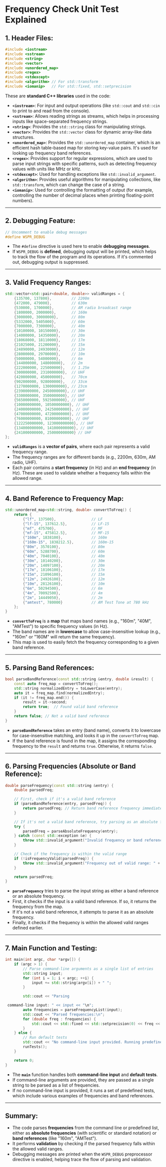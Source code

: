 # Frequency Check Unit Test Explained

## **1. Header Files**:

```cpp
#include <iostream>
#include <sstream>
#include <string>
#include <vector>
#include <unordered_map>
#include <regex>
#include <stdexcept>
#include <algorithm> // For std::transform
#include <iomanip>   // For std::fixed, std::setprecision
```

These are **standard C++ libraries** used in the code:

- **`<iostream>`**: For input and output operations (like `std::cout` and `std::cin` to print to and read from the console).
- **`<sstream>`**: Allows reading strings as streams, which helps in processing inputs like space-separated frequency strings.
- **`<string>`**: Provides the `std::string` class for manipulating strings.
- **`<vector>`**: Provides the `std::vector` class for dynamic array-like data structures.
- **`<unordered_map>`**: Provides the `std::unordered_map` container, which is an efficient hash table-based map for storing key-value pairs. It's used for looking up frequency band references.
- **`<regex>`**: Provides support for regular expressions, which are used to parse input strings with specific patterns, such as detecting frequency values with units like MHz or kHz.
- **`<stdexcept>`**: Used for handling exceptions like `std::invalid_argument`.
- **`<algorithm>`**: Provides useful algorithms for manipulating collections, like `std::transform`, which can change the case of a string.
- **`<iomanip>`**: Used for controlling the formatting of output (for example, controlling the number of decimal places when printing floating-point numbers).

---

## **2. Debugging Feature**:

```cpp
// Uncomment to enable debug messages
#define WSPR_DEBUG
```

- The `#define` directive is used here to enable **debugging messages**.
- If `WSPR_DEBUG` is **defined**, debugging output will be printed, which helps to track the flow of the program and its operations. If it's commented out, debugging output is suppressed.

---

## **3. Valid Frequency Ranges**:

```cpp
std::vector<std::pair<double, double>> validRanges = {
    {135700, 137800},         // 2200m
    {472000, 479000},         // 630m
    {530000, 1700000},        // AM radio broadcast range
    {1800000, 2000000},       // 160m
    {3000000, 30000000},      // 80m
    {5332000, 5405000},       // 60m
    {7000000, 7300000},       // 40m
    {10100000, 10150000},     // 30m
    {14000000, 14350000},     // 20m
    {18068000, 18110000},     // 17m
    {21025000, 21200000},     // 15m
    {24890000, 24930000},     // 12m
    {28000000, 29700000},     // 10m
    {50000000, 54000000},     // 6m
    {144000000, 148000000},   // 2m
    {222000000, 225000000},   // 1.25m
    {300000000, 2310000000},  // UHF
    {420000000, 450000000},   // 70cm
    {902000000, 928000000},   // 33cm
    {1270000000, 1300000000}, // 23cm
    {2390000000, 2450000000}, // UHF
    {3300000000, 3500000000}, // UHF
    {5650000000, 5925000000}, // UHF
    {10000000000, 10500000000}, // UHF
    {24000000000, 24250000000}, // UHF
    {47000000000, 47200000000}, // UHF
    {76000000000, 81000000000}, // UHF
    {122250000000, 123000000000}, // UHF
    {134000000000, 141000000000}, // UHF
    {241000000000, 250000000000} // UHF
};
```

- **`validRanges`** is a **vector of pairs**, where each pair represents a valid frequency range.
- The frequency ranges are for different bands (e.g., 2200m, 630m, AM radio, UHF).
- Each pair contains a **start frequency** (in Hz) and an **end frequency** (in Hz). These are used to validate whether a frequency falls within the allowed range.

---

## **4. Band Reference to Frequency Map**:

```cpp
std::unordered_map<std::string, double> convertToFreq() {
    return {
        {"lf", 137500},                // LF
        {"lf-15", 137612.5},           // LF-15
        {"mf", 475700},                // MF
        {"mf-15", 475812.5},           // MF-15
        {"160m", 1838100},             // 160m
        {"160m-15", 1838212.5},        // 160m-15
        {"80m", 3570100},              // 80m
        {"60m", 5288700},              // 60m
        {"40m", 7040100},              // 40m
        {"30m", 10140200},             // 30m
        {"20m", 14097100},             // 20m
        {"17m", 18106100},             // 17m
        {"15m", 21096100},             // 15m
        {"12m", 24926100},             // 12m
        {"10m", 28126100},             // 10m
        {"6m", 50294500},              // 6m
        {"4m", 70092500},              // 4m
        {"2m", 14449050},              // 2m
        {"amtest", 780000}             // AM Test Tone at 780 kHz
    };
}
```

- **`convertToFreq`** is a **map** that maps band names (e.g., "160m", "40M", "AMTest") to specific frequency values (in Hz).
- The band names are in **lowercase** to allow case-insensitive lookup (e.g., "160m" or "160M" will return the same frequency).
- This map is used to easily fetch the frequency corresponding to a given band reference.

---

## **5. Parsing Band References**:

```cpp
bool parseBandReference(const std::string &entry, double &result) {
    const auto freq_map = convertToFreq();
    std::string normalizedEntry = toLowerCase(entry);
    auto it = freq_map.find(normalizedEntry);
    if (it != freq_map.end()) {
        result = it->second;
        return true;  // Found valid band reference
    }
    return false; // Not a valid band reference
}
```

- **`parseBandReference`** takes an entry (band name), converts it to lowercase for case-insensitive matching, and looks it up in the `convertToFreq` map.
- If the band reference is found in the map, it assigns the corresponding frequency to the `result` and returns `true`. Otherwise, it returns `false`.

---

## **6. Parsing Frequencies (Absolute or Band Reference)**:

```cpp
double parseFrequency(const std::string &entry) {
    double parsedFreq;

    // First, check if it's a valid band reference
    if (parseBandReference(entry, parsedFreq)) {
        return parsedFreq; // Return band reference frequency immediately
    }

    // If it's not a valid band reference, try parsing as an absolute frequency
    try {
        parsedFreq = parseAbsoluteFrequency(entry);
    } catch (const std::exception &e) {
        throw std::invalid_argument("Invalid frequency or band reference: " + entry);
    }

    // Check if the frequency is within the valid range
    if (!isFrequencyValid(parsedFreq)) {
        throw std::invalid_argument("Frequency out of valid range: " + entry);
    }

    return parsedFreq;
}
```

- **`parseFrequency`** tries to parse the input string as either a band reference or an absolute frequency.
- First, it checks if the input is a valid band reference. If so, it returns the frequency from the map.
- If it's not a valid band reference, it attempts to parse it as an absolute frequency.
- Finally, it checks if the frequency is within the allowed valid ranges defined earlier.

---

## **7. Main Function and Testing**:

```cpp
int main(int argc, char *argv[]) {
    if (argc > 1) {
        // Parse command-line arguments as a single list of entries
        std::string input;
        for (int i = 1; i < argc; ++i) {
            input += std::string(argv[i]) + " ";
        }

        std::cout << "Parsing

 command-line input: " << input << "\n";
        auto frequencies = parseFrequencyList(input);
        std::cout << "Parsed frequencies:\n";
        for (double freq : frequencies) {
            std::cout << std::fixed << std::setprecision(0) << freq << " Hz\n";
        }
    } else {
        // Run default tests
        std::cout << "No command-line input provided. Running predefined tests...\n";
        runTests();
    }

    return 0;
}
```

- The **`main`** function handles both **command-line input** and **default tests**.
- If command-line arguments are provided, they are passed as a single string to be parsed as a list of frequencies.
- If no command-line input is provided, it runs a set of predefined tests, which include various examples of frequencies and band references.

---

## Summary:
- The code parses **frequencies** from the command line or predefined list, either as **absolute frequencies** (with scientific or standard notation) or **band references** (like "160m", "AMTest").
- It performs **validation** by checking if the parsed frequency falls within the allowed valid ranges.
- Debugging messages are printed when the `WSPR_DEBUG` preprocessor directive is enabled, helping trace the flow of parsing and validation.
